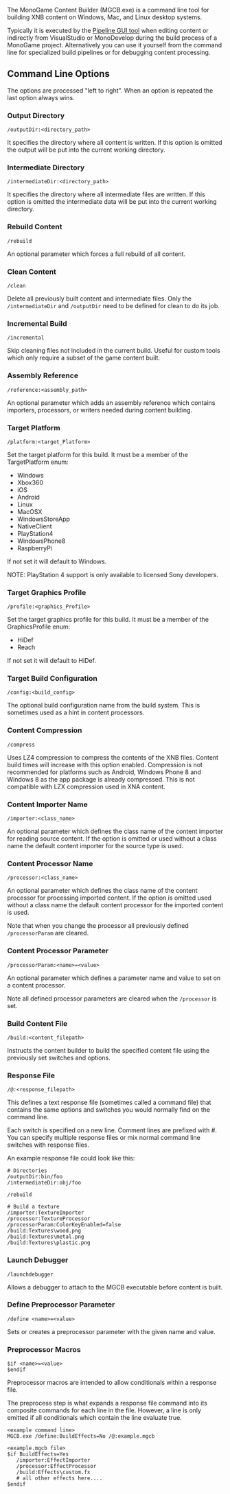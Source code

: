 The MonoGame Content Builder (MGCB.exe) is a command line tool for building XNB content on Windows, Mac, and Linux desktop systems.

Typically it is executed by the [Pipeline GUI tool](pipeline.md) when editing content or indirectly from VisualStudio or MonoDevelop during the build process of a MonoGame project.  Alternatively you can use it yourself from the command line for specialized build pipelines or for debugging content processing.

## Command Line Options
The options are processed "left to right".  When an option is repeated the last option always wins.

### Output Directory
```
/outputDir:<directory_path>
```
It specifies the directory where all content is written.  If this option is omitted the output will be put into the current working directory.

### Intermediate Directory
```
/intermediateDir:<directory_path>
```
It specifies the directory where all intermediate files are written.  If this option is omitted the intermediate data will be put into the current working directory.

### Rebuild Content
```
/rebuild 
```
An optional parameter which forces a full rebuild of all content.

### Clean Content
```
/clean
```
Delete all previously built content and intermediate files.  Only the `/intermediateDir` and `/outputDir` need to be defined for clean to do its job.

### Incremental Build
```
/incremental
```
Skip cleaning files not included in the current build.  Useful for custom tools which only require a subset of the game content built.

### Assembly Reference
```
/reference:<assembly_path> 
```
An optional parameter which adds an assembly reference which contains importers, processors, or writers needed during content building.

### Target Platform
```
/platform:<target_Platform> 
```
Set the target platform for this build. It must be a member of the TargetPlatform enum:
* Windows
* Xbox360
* iOS
* Android
* Linux
* MacOSX
* WindowsStoreApp
* NativeClient
* PlayStation4
* WindowsPhone8
* RaspberryPi

If not set it will default to Windows.

NOTE: PlayStation 4 support is only available to licensed Sony developers.

### Target Graphics Profile
```
/profile:<graphics_Profile> 
```
Set the target graphics profile for this build. It must be a member of the GraphicsProfile enum:
* HiDef
* Reach

If not set it will default to HiDef.

### Target Build Configuration
```
/config:<build_config> 
```
The optional build configuration name from the build system.  This is sometimes used as a hint in content processors.

### Content Compression
```
/compress
```
Uses LZ4 compression to compress the contents of the XNB files.  Content build times will increase with this option enabled.  Compression is not recommended for platforms such as Android, Windows Phone 8 and Windows 8 as the app package is already compressed.  This is not compatible with LZX compression used in XNA content.

### Content Importer Name
```
/importer:<class_name>
```
An optional parameter which defines the class name of the content importer for reading source content.  If the option is omitted or used without a class name the default content importer for the source type is used.

### Content Processor Name
```
/processor:<class_name>
```
An optional parameter which defines the class name of the content processor for processing imported content.  If the option is omitted used without a class name the default content processor for the imported content is used.

Note that when you change the processor all previously defined `/processorParam` are cleared.

### Content Processor Parameter
```
/processorParam:<name>=<value>
```
An optional parameter which defines a parameter name and value to set on a content processor.

Note all defined processor parameters are cleared when the `/processor` is set.

### Build Content File
```
/build:<content_filepath>
```
Instructs the content builder to build the specified content file using the previously set switches and options.

### Response File
```
/@:<response_filepath>
```
This defines a text response file (sometimes called a command file) that contains the same options and switches you would normally find on the command line.

Each switch is specified on a new line.  Comment lines are prefixed with #.  You can specify multiple response files or mix normal command line switches with response files.

An example response file could look like this:
```
# Directories
/outputDir:bin/foo 
/intermediateDir:obj/foo 

/rebuild

# Build a texture
/importer:TextureImporter
/processor:TextureProcessor
/processorParam:ColorKeyEnabled=false
/build:Textures\wood.png
/build:Textures\metal.png
/build:Textures\plastic.png
```
### Launch Debugger
```
/launchdebugger
```
Allows a debugger to attach to the MGCB executable before content is built.
### Define Preprocessor Parameter
```
/define <name>=<value>
```
Sets or creates a preprocessor parameter with the given name and value.
### Preprocessor Macros
```
$if <name>=<value>
$endif
```
Preprocessor macros are intended to allow conditionals within a response file.

The preprocess step is what expands a response file command into its composite commands for each line in the file. However, a line is only emitted if all conditionals which contain the line evaluate true.
```
<example command line>
MGCB.exe /define:BuildEffects=No /@:example.mgcb

<example.mgcb file>
$if BuildEffects=Yes
   /importer:EffectImporter
   /processor:EffectProcessor
   /build:Effects\custom.fx
   # all other effects here....
$endif
```

